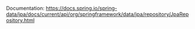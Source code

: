 Documentation: https://docs.spring.io/spring-data/jpa/docs/current/api/org/springframework/data/jpa/repository/JpaRepository.html